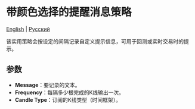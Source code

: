 # 带颜色选择的提醒消息策略
[English](README.md) | [Русский](README_ru.md)

该实用策略会按设定的间隔记录自定义提示信息，可用于回测或实时交易时的提示。

## 参数
- **Message**：要记录的文本。
- **Frequency**：每隔多少根完成的K线输出一次。
- **Candle Type**：订阅的K线类型（时间框架）。
